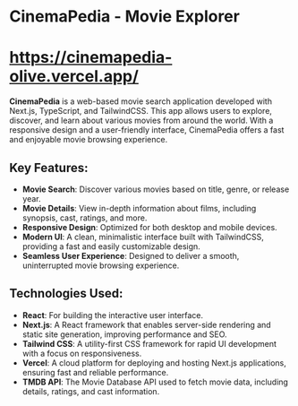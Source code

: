 # CinemaPedia - Movie Explorer

# https://cinemapedia-olive.vercel.app/

**CinemaPedia** is a web-based movie search application developed with Next.js, TypeScript, and TailwindCSS. This app allows users to explore, discover, and learn about various movies from around the world. With a responsive design and a user-friendly interface, CinemaPedia offers a fast and enjoyable movie browsing experience.

## Key Features:
- **Movie Search**: Discover various movies based on title, genre, or release year.
- **Movie Details**: View in-depth information about films, including synopsis, cast, ratings, and more.
- **Responsive Design**: Optimized for both desktop and mobile devices.
- **Modern UI**: A clean, minimalistic interface built with TailwindCSS, providing a fast and easily customizable design.
- **Seamless User Experience**: Designed to deliver a smooth, uninterrupted movie browsing experience.


## Technologies Used:
- **React**: For building the interactive user interface.
- **Next.js**: A React framework that enables server-side rendering and static site generation, improving performance and SEO.
- **Tailwind CSS**: A utility-first CSS framework for rapid UI development with a focus on responsiveness.
- **Vercel**: A cloud platform for deploying and hosting Next.js applications, ensuring fast and reliable performance.
- **TMDB API**: The Movie Database API used to fetch movie data, including details, ratings, and cast information.

